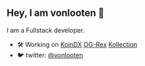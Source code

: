 ## Hey, I am vonlooten 👋

I am a Fullstack developer.

- 🛠️ Working on [KoinDX](https://koindx.com) [OG-Rex](https://ogrex.io) [Kollection](https://kollection.app) 
- 🐦 twitter: [@vonlooten](https://twitter.com/vonlooten)
